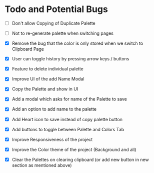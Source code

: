 # Todo and Potential Bugs

- [ ] Don't allow Copying of Duplicate Palette

- [ ] Not to re-generate palette when switching pages

- [x] Remove the bug that the color is only stored when we switch to Clipboard Page

- [x] User can toggle history by pressing arrow keys / buttons

- [x] Feature to delete individual palette

- [x] Improve UI of the add Name Modal

- [x] Copy the Palette and show in UI

- [x] Add a modal which asks for name of the Palette to save

- [x] Add an option to add name to the palette

- [x] Add Heart icon to save instead of copy palette button

- [x] Add buttons to toggle between Palette and Colors Tab

- [x] Improve Responsiveness of the project

- [x] Improve the Color theme of the project (Background and all)

- [x] Clear the Palettes on clearing clipboard (or add new button in new section as mentioned above)
